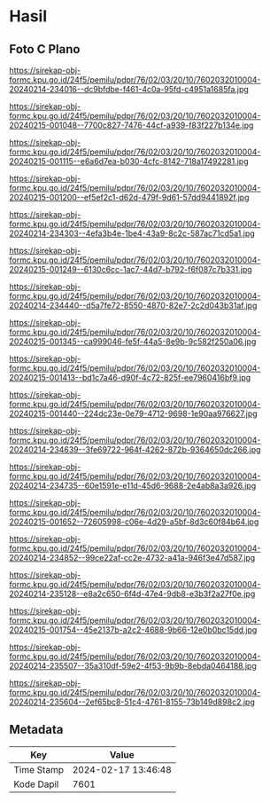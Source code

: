 # Hasil

## Foto C Plano

https://sirekap-obj-formc.kpu.go.id/24f5/pemilu/pdpr/76/02/03/20/10/7602032010004-20240214-234016--dc9bfdbe-f461-4c0a-95fd-c4951a1685fa.jpg

https://sirekap-obj-formc.kpu.go.id/24f5/pemilu/pdpr/76/02/03/20/10/7602032010004-20240215-001048--7700c827-7476-44cf-a939-f83f227b134e.jpg

https://sirekap-obj-formc.kpu.go.id/24f5/pemilu/pdpr/76/02/03/20/10/7602032010004-20240215-001115--e6a6d7ea-b030-4cfc-8142-718a17492281.jpg

https://sirekap-obj-formc.kpu.go.id/24f5/pemilu/pdpr/76/02/03/20/10/7602032010004-20240215-001200--ef5ef2c1-d62d-479f-9d61-57dd9441892f.jpg

https://sirekap-obj-formc.kpu.go.id/24f5/pemilu/pdpr/76/02/03/20/10/7602032010004-20240214-234303--4efa3b4e-1be4-43a9-8c2c-587ac71cd5a1.jpg

https://sirekap-obj-formc.kpu.go.id/24f5/pemilu/pdpr/76/02/03/20/10/7602032010004-20240215-001249--6130c6cc-1ac7-44d7-b792-f6f087c7b331.jpg

https://sirekap-obj-formc.kpu.go.id/24f5/pemilu/pdpr/76/02/03/20/10/7602032010004-20240214-234440--d5a7fe72-8550-4870-82e7-2c2d043b31af.jpg

https://sirekap-obj-formc.kpu.go.id/24f5/pemilu/pdpr/76/02/03/20/10/7602032010004-20240215-001345--ca999046-fe5f-44a5-8e9b-9c582f250a06.jpg

https://sirekap-obj-formc.kpu.go.id/24f5/pemilu/pdpr/76/02/03/20/10/7602032010004-20240215-001413--bd1c7a46-d90f-4c72-825f-ee7960416bf9.jpg

https://sirekap-obj-formc.kpu.go.id/24f5/pemilu/pdpr/76/02/03/20/10/7602032010004-20240215-001440--224dc23e-0e79-4712-9698-1e90aa976627.jpg

https://sirekap-obj-formc.kpu.go.id/24f5/pemilu/pdpr/76/02/03/20/10/7602032010004-20240214-234639--3fe69722-964f-4262-872b-9364650dc266.jpg

https://sirekap-obj-formc.kpu.go.id/24f5/pemilu/pdpr/76/02/03/20/10/7602032010004-20240214-234735--60e1591e-e11d-45d6-9688-2e4ab8a3a926.jpg

https://sirekap-obj-formc.kpu.go.id/24f5/pemilu/pdpr/76/02/03/20/10/7602032010004-20240215-001652--72605998-c06e-4d29-a5bf-8d3c60f84b64.jpg

https://sirekap-obj-formc.kpu.go.id/24f5/pemilu/pdpr/76/02/03/20/10/7602032010004-20240214-234852--99ce22af-cc2e-4732-a41a-946f3e47d587.jpg

https://sirekap-obj-formc.kpu.go.id/24f5/pemilu/pdpr/76/02/03/20/10/7602032010004-20240214-235128--e8a2c650-6f4d-47e4-9db8-e3b3f2a27f0e.jpg

https://sirekap-obj-formc.kpu.go.id/24f5/pemilu/pdpr/76/02/03/20/10/7602032010004-20240215-001754--45e2137b-a2c2-4688-9b66-12e0b0bc15dd.jpg

https://sirekap-obj-formc.kpu.go.id/24f5/pemilu/pdpr/76/02/03/20/10/7602032010004-20240214-235507--35a310df-59e2-4f53-9b9b-8ebda0464188.jpg

https://sirekap-obj-formc.kpu.go.id/24f5/pemilu/pdpr/76/02/03/20/10/7602032010004-20240214-235604--2ef65bc8-51c4-4761-8155-73b149d898c2.jpg


## Metadata

| Key        | Value               |
| ---------- | ------------------- |
| Time Stamp | 2024-02-17 13:46:48 |
| Kode Dapil | 7601                |



